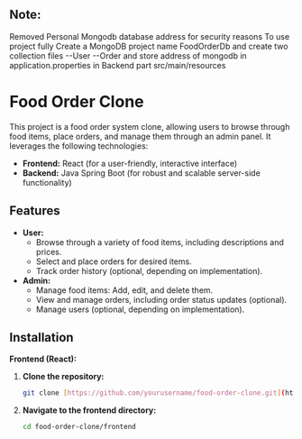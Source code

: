 ## Note:
Removed Personal Mongodb database address for security reasons 
To use project fully Create a MongoDB project name FoodOrderDb and create two collection files
--User
--Order
and store address of mongodb in application.properties in Backend part
src/main/resources

# Food Order Clone

This project is a food order system clone, allowing users to browse through food items, place orders, and manage them through an admin panel. It leverages the following technologies:

- **Frontend:** React (for a user-friendly, interactive interface)
- **Backend:** Java Spring Boot (for robust and scalable server-side functionality)

## Features

- **User:**
    - Browse through a variety of food items, including descriptions and prices.
    - Select and place orders for desired items.
    - Track order history (optional, depending on implementation).
- **Admin:**
    - Manage food items: Add, edit, and delete them.
    - View and manage orders, including order status updates (optional).
    - Manage users (optional, depending on implementation).

## Installation

**Frontend (React):**

1. **Clone the repository:**

   ```bash
   git clone [https://github.com/yourusername/food-order-clone.git](https://github.com/yourusername/food-order-clone.git)

2. **Navigate to the frontend directory:**

    ```bash
    cd food-order-clone/frontend
    

